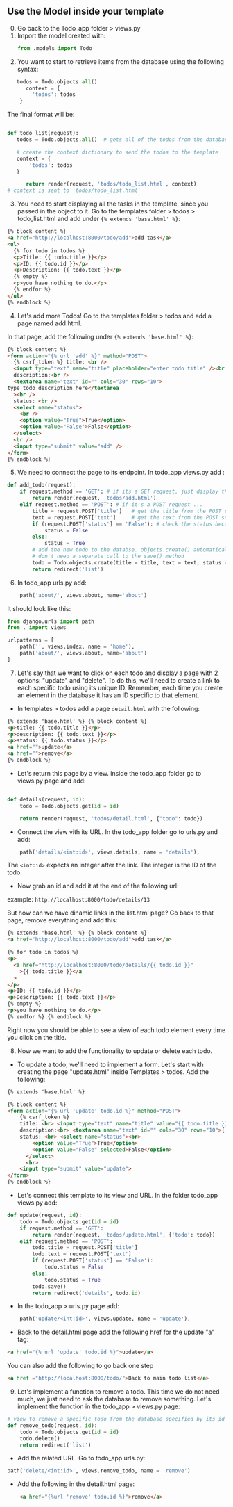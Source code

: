 ## Use the Model inside your template

0. Go back to the Todo_app folder > views.py
1. Import the model created with:
   ```python
   from .models import Todo
   ```
2. You want to start to retrieve items from the database using the following syntax:

```python
   todos = Todo.objects.all()
      context = {
        'todos': todos
    }
```

The final format will be:

```python

def todo_list(request):
   todos = Todo.objects.all()  # gets all of the todos from the database and store them in todos

   # create the context dictionary to send the todos to the template
   context = {
       'todos': todos
   }

      return render(request, 'todos/todo_list.html', context)
# context is sent to 'todos/todo_list.html'
```

3. You need to start displaying all the tasks in the template, since you passed in the object to it. Go to the templates folder > todos > todo_list.html and add under `{% extends 'base.html' %}`:

```html
{% block content %}
<a href="http://localhost:8000/todo/add">add task</a>
<ul>
  {% for todo in todos %}
  <p>Title: {{ todo.title }}</p>
  <p>ID: {{ todo.id }}</p>
  <p>Description: {{ todo.text }}</p>
  {% empty %}
  <p>you have nothing to do.</p>
  {% endfor %}
</ul>
{% endblock %}
```

4. Let's add more Todos! Go to the templates folder > todos and add a page named add.html.

In that page, add the following under `{% extends 'base.html' %}`:

```html
{% block content %}
<form action="{% url 'add' %}" method="POST">
  {% csrf_token %} title: <br />
  <input type="text" name="title" placeholder="enter todo title" /><br />
  description:<br />
  <textarea name="text" id="" cols="30" rows="10">
type todo description here</textarea
  ><br />
  status: <br />
  <select name="status">
    <br />
    <option value="True">True</option>
    <option value="False">False</option>
  </select>
  <br />
  <input type="submit" value="add" />
</form>
{% endblock %}
```

5. We need to connect the page to its endpoint. In todo_app views.py add :

```python
def add_todo(request):
    if request.method == 'GET': # if its a GET request, just display the todos/add.html template
        return render(request, 'todos/add.html')
    elif request.method == 'POST': # if it's a POST request ...
        title = request.POST['title']   # get the title from the POST submission, this comes form a form
        text = request.POST['text']     # get the text from the POST submission, this comes form a form
        if (request.POST['status'] == 'False'): # check the status because it's a string and booleans are not strings
            status = False
        else:
            status = True
        # add the new todo to the databse. objects.create() automatically saves the new todo for us so we
        # don't need a separate call to the save() method
        todo = Todo.objects.create(title = title, text = text, status = status)
        return redirect('list')
```

6. In todo_app urls.py add:

```python
    path('about/', views.about, name='about')
```

It should look like this:

```python
from django.urls import path
from . import views

urlpatterns = [
    path('', views.index, name = 'home'),
    path('about/', views.about, name='about')
]
```

7. Let's say that we want to click on each todo and display a page with 2 options: "update" and "delete". To do this, we'll need to create a link to each specific todo using its unique ID. Remember, each time you create an element in the database it has an ID specific to that element.

- In templates > todos add a page `detail.html` with the following:

```html
{% extends 'base.html' %} {% block content %}
<p>title: {{ todo.title }}</p>
<p>description: {{ todo.text }}</p>
<p>status: {{ todo.status }}</p>
<a href="">update</a>
<a href="">remove</a>
{% endblock %}
```

- Let's return this page by a view. inside the todo_app folder go to views.py page and add:

```python

def details(request, id):
    todo = Todo.objects.get(id = id)

    return render(request, 'todos/detail.html', {"todo": todo})

```

- Connect the view vith its URL. In the todo_app folder go to urls.py and add:

```python
    path('details/<int:id>', views.details, name = 'details'),
```

The `<int:id>` expects an integer after the link. The integer is the ID of the todo.

- Now grab an id and add it at the end of the following url:

example: `http://localhost:8000/todo/details/13`

But how can we have dinamic links in the list.html page? Go back to that page, remove everything and add this:

```html
{% extends 'base.html' %} {% block content %}
<a href="http://localhost:8000/todo/add">add task</a>

{% for todo in todos %}
<p>
  <a href="http://localhost:8000/todo/details/{{ todo.id }}"
    >{{ todo.title }}</a
  >
</p>
<p>ID: {{ todo.id }}</p>
<p>Description: {{ todo.text }}</p>
{% empty %}
<p>you have nothing to do.</p>
{% endfor %} {% endblock %}
```

Right now you should be able to see a view of each todo element every time you click on the title.

8. Now we want to add the functionality to update or delete each todo. 

- To update a todo, we'll need to implement a form. Let's start with creating the page "update.html" inside Templates > todos. Add the following:

```html
{% extends 'base.html' %}

{% block content %}
<form action="{% url 'update' todo.id %}" method="POST">
    {% csrf_token %}
    title: <br> <input type="text" name="title" value="{{ todo.title }}"><br>
    description:<br> <textarea name="text" id="" cols="30" rows="10">{{ todo.text }}</textarea><br>
    status: <br> <select name="status"><br>
        <option value="True">True</option>
        <option value="False" selected>False</option>
      </select> 
      <br>
    <input type="submit" value="update">
</form>
{% endblock %}
```

- Let's connect this template to its view and URL. In the folder todo_app views.py add:

```python
def update(request, id):
    todo = Todo.objects.get(id = id)
    if request.method == 'GET':
        return render(request, 'todos/update.html', {'todo': todo})
    elif request.method == 'POST':
        todo.title = request.POST['title']
        todo.text = request.POST['text']
        if (request.POST['status'] == 'False'):
            todo.status = False
        else:
            todo.status = True
        todo.save()
        return redirect('details', todo.id)
```
- In the todo_app > urls.py page add:

```python
    path('update/<int:id>', views.update, name = 'update'),
```
- Back to the detail.html page add the following href for the update "a" tag:

```html
<a href="{% url 'update' todo.id %}">update</a>
```
You can also add the following to go back one step

```html
<a href ="http://localhost:8000/todo/">Back to main todo list</a>
```

9. Let's implement a function to remove a todo. This time we do not need much, we just need to ask the database to remove something. Let's implement the function in the todo_app > views.py page:

```python
# view to remove a specific todo from the database specified by its id
def remove_todo(request, id):
    todo = Todo.objects.get(id = id)
    todo.delete()
    return redirect('list')
```

- Add the related URL. Go to todo_app urls.py:

```python
path('delete/<int:id>', views.remove_todo, name = 'remove')
```
- Add the following in the detail.html page:

```html
    <a href="{%url 'remove' todo.id %}">remove</a>

```



